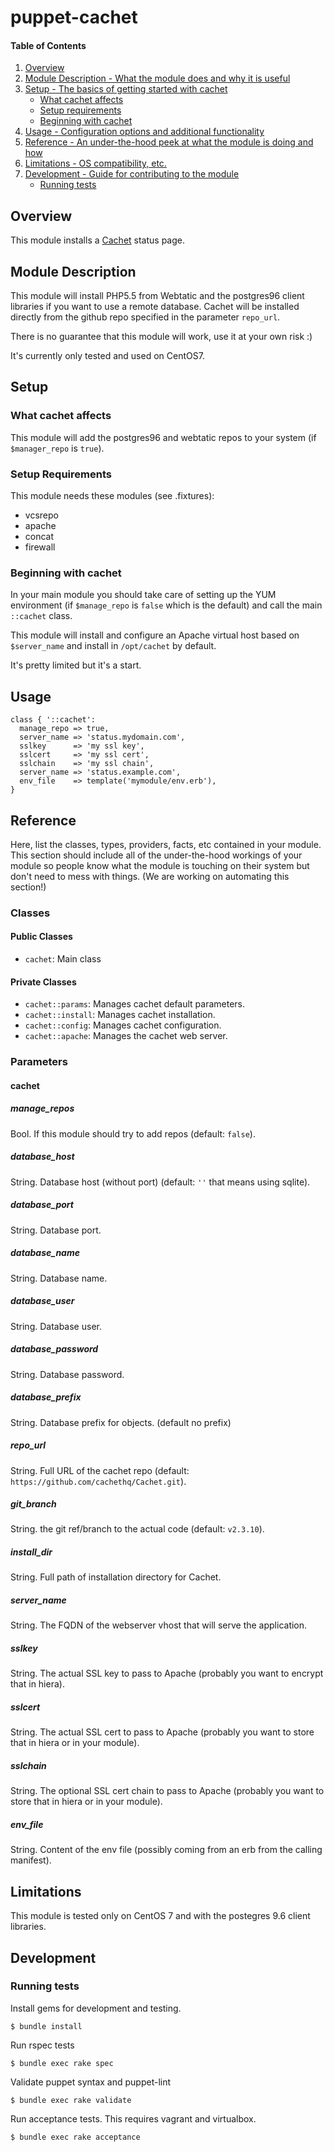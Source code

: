 # puppet-cachet

#### Table of Contents

1. [Overview](#overview)
2. [Module Description - What the module does and why it is useful](#module-description)
3. [Setup - The basics of getting started with cachet](#setup)
    * [What cachet affects](#what-cachet-affects)
    * [Setup requirements](#setup-requirements)
    * [Beginning with cachet](#beginning-with-cachet)
4. [Usage - Configuration options and additional functionality](#usage)
5. [Reference - An under-the-hood peek at what the module is doing and how](#reference)
6. [Limitations - OS compatibility, etc.](#limitations)
7. [Development - Guide for contributing to the module](#development)
    * [Running tests](#running-tests)

## Overview

This module installs a [Cachet](https://cachethq.io/) status page.

## Module Description

This module will install PHP5.5 from Webtatic and the postgres96 client libraries if you want to use a remote database.
Cachet will be installed directly from the github repo specified in the parameter `repo_url`.

There is no guarantee that this module will work, use it at your own risk :)

It's currently only tested and used on CentOS7.

## Setup

### What cachet affects

This module will add the postgres96 and webtatic repos to your system (if `$manager_repo` is `true`).

### Setup Requirements

This module needs these modules (see .fixtures):

- vcsrepo
- apache
- concat
- firewall

### Beginning with cachet

In your main module you should take care of setting up the YUM environment (if `$manage_repo` is `false` which is the default) and call the main `::cachet` class.

This module will install and configure an Apache virtual host based on `$server_name` and install in `/opt/cachet` by default.

It's pretty limited but it's a start.

## Usage

    class { '::cachet':
      manage_repo => true,
      server_name => 'status.mydomain.com',
      sslkey      => 'my ssl key',
      sslcert     => 'my ssl cert',
      sslchain    => 'my ssl chain',
      server_name => 'status.example.com',
      env_file    => template('mymodule/env.erb'),
    }

## Reference

Here, list the classes, types, providers, facts, etc contained in your module. This section should include all of the under-the-hood workings of your module so people know what the module is touching on their system but don't need to mess with things. (We are working on automating this section!)

### Classes

#### Public Classes
* `cachet`: Main class

#### Private Classes
* `cachet::params`: Manages cachet default parameters.
* `cachet::install`: Manages cachet installation.
* `cachet::config`: Manages cachet configuration.
* `cachet::apache`: Manages the cachet web server.

### Parameters

#### cachet

##### manage_repos

Bool. If this module should try to add repos (default: `false`).

##### database_host

String. Database host (without port) (default: `''` that means using sqlite).

##### database_port

String. Database port.

##### database_name

String. Database name.

##### database_user

String. Database user.

##### database_password

String. Database password.

##### database_prefix

String. Database prefix for objects. (default no prefix)

##### repo_url

String. Full URL of the cachet repo (default: `https://github.com/cachethq/Cachet.git`).

##### git_branch

String. the git ref/branch to the actual code (default: `v2.3.10`).

##### install_dir

String. Full path of installation directory for Cachet.

##### server_name

String. The FQDN of the webserver vhost that will serve the application.

##### sslkey

String. The actual SSL key to pass to Apache (probably you want to encrypt that in hiera).

##### sslcert

String. The actual SSL cert to pass to Apache (probably you want to store that in hiera or in your module).

##### sslchain

String. The optional SSL cert chain to pass to Apache (probably you want to store that in hiera or in your module).

##### env_file

String. Content of the env file (possibly coming from an erb from the calling manifest).

## Limitations

This module is tested only on CentOS 7 and with the postegres 9.6 client libraries.

## Development

### Running tests

Install gems for development and testing.
```
$ bundle install
```

Run rspec tests
```
$ bundle exec rake spec
```

Validate puppet syntax and puppet-lint
```
$ bundle exec rake validate
```

Run acceptance tests. This requires vagrant and virtualbox.
```
$ bundle exec rake acceptance
```
